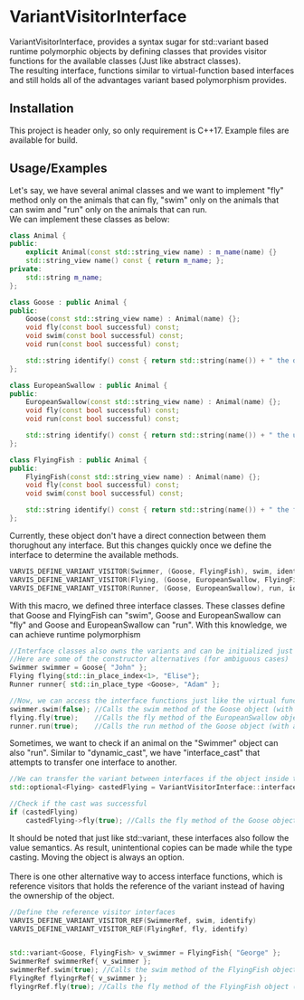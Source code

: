 
# VariantVisitorInterface

VariantVisitorInterface, provides a syntax sugar for std::variant based runtime polymorphic objects by defining classes that provides visitor functions for the available classes (Just like abstract classes).\
The resulting interface, functions similar to virtual-function based interfaces and still holds all of the advantages variant based polymorphism provides.
 


## Installation

This project is header only, so only requirement is C++17. Example files are available for build.

    
## Usage/Examples

Let's say, we have several animal classes and we want to implement "fly" method only on the animals that can fly, "swim" only on the animals that can swim and "run" only on the animals that can run.\
We can implement these classes as below:
```c++
class Animal {
public:
	explicit Animal(const std::string_view name) : m_name(name) {}
	std::string_view name() const { return m_name; };
private:
	std::string m_name;
};

class Goose : public Animal {
public:
	Goose(const std::string_view name) : Animal(name) {};
	void fly(const bool successful) const;
	void swim(const bool successful) const;
	void run(const bool successful) const;

	std::string identify() const { return std::string(name()) + " the duck"; }
};

class EuropeanSwallow : public Animal {
public:
	EuropeanSwallow(const std::string_view name) : Animal(name) {};
	void fly(const bool successful) const;
	void run(const bool successful) const;

	std::string identify() const { return std::string(name()) + " the unladen swallow"; }
};

class FlyingFish : public Animal {
public:
	FlyingFish(const std::string_view name) : Animal(name) {};
	void fly(const bool successful) const;
	void swim(const bool successful) const;

	std::string identify() const { return std::string(name()) + " the flying fish"; }
};
```
Currently, these object don't have a direct connection between them thorughout any interface. But this changes quickly once we define the interface to determine the available methods.

```cpp
VARVIS_DEFINE_VARIANT_VISITOR(Swimmer, (Goose, FlyingFish), swim, identify)
VARVIS_DEFINE_VARIANT_VISITOR(Flying, (Goose, EuropeanSwallow, FlyingFish), fly, identify)
VARVIS_DEFINE_VARIANT_VISITOR(Runner, (Goose, EuropeanSwallow), run, identify)
```
With this macro, we defined three interface classes. These classes define that Goose and FlyingFish can "swim", Goose and EuropeanSwallow can "fly" and Goose and EuropeanSwallow can "run". With this knowledge, we can achieve runtime polymorphism

```cpp
//Interface classes also owns the variants and can be initialized just like their variant alternatives
//Here are some of the constructor alternatives (for ambiguous cases)
Swimmer swimmer = Goose{ "John" };
Flying flying{std::in_place_index<1>, "Elise"};
Runner runner{ std::in_place_type <Goose>, "Adam" };

//Now, we can access the interface functions just like the virtual functions
swimmer.swim(false); //Calls the swim method of the Goose object (with argument "false")
flying.fly(true);	 //Calls the fly method of the EuropeanSwallow object (with argument "true")
runner.run(true);	 //Calls the run method of the Goose object (with argument "true")
```
Sometimes, we want to check if an animal on the "Swimmer" object can also "run". Similar to "dynamic_cast", we have "interface_cast" that attempts to transfer one interface to another. 

```cpp
//We can transfer the variant between interfaces if the object inside the variant supports both of the interfaces
std::optional<Flying> castedFlying = VariantVisitorInterface::interface_cast<Flying>(swimmer);

//Check if the cast was successful
if (castedFlying)
	castedFlying->fly(true); //Calls the fly method of the Goose object (with argument "true")
```

It should be noted that just like std::variant, these interfaces also follow the value semantics. As result, unintentional copies can be made while the type casting. Moving the object is always an option.\
\
There is one other alternative way to access interface functions, which is reference visitors that holds the reference of the variant instead of having the ownership of the object.

```cpp
//Define the reference visitor interfaces
VARVIS_DEFINE_VARIANT_VISITOR_REF(SwimmerRef, swim, identify)
VARVIS_DEFINE_VARIANT_VISITOR_REF(FlyingRef, fly, identify)


std::variant<Goose, FlyingFish> v_swimmer = FlyingFish{ "George" };
SwimmerRef swimmerRef{ v_swimmer };
swimmerRef.swim(true); //Calls the swim method of the FlyingFish object (with argument "true")
FlyingRef flyingrRef{ v_swimmer };
flyingrRef.fly(true); //Calls the fly method of the FlyingFish object (with argument "true")
```


